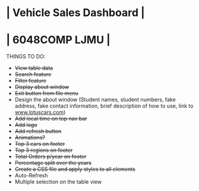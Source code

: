 # | Vehicle Sales Dashboard | 
# | 6048COMP LJMU |

THINGS TO DO:

- ~~View table data~~
- ~~Search feature~~
- ~~Filter feature~~
- ~~Display about window~~
- ~~Exit button from file menu~~
- Design the about window (Student names, student numbers, fake address, fake contact information, brief description of how to use, link to www.lotuscars.com)
- ~~Add local time on top nav bar~~
- ~~Add logo~~
- ~~Add refresh button~~
- ~~Animations?~~
- ~~Top 3 cars on footer~~
- ~~Top 3 regions on footer~~
- ~~Total Orders p/year on footer~~
- ~~Percentage split over the years~~
- ~~Create a CSS file and apply styles to all elements~~
- Auto-Refresh
- Multiple selection on the table view